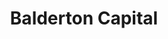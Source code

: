 ---
layout: firm_page
title: "Balderton Capital"
id: "balderton.com"
permalink: "/baldertoncapitalbalderton.com/"
website: "https://www.balderton.com"
offices: "London (United Kingdom), Paris (France), Berlin (Germany)"
investment_stages: "Seed, Series A, Series B"
portfolio_companies: "PhotoRoom, Revolut, Contentful, Depop, Dream Games, GoCardless, Darktrace, Wayve, Lindus Health, The Exploration Company, 32Co, Adludio, Agave Games, Aircall, Andjaro, Anytype, Appear Here, arive, Attio, Avi Medical, Axitech, Beauty Pie, Bebo, Betfair, Better Origin, Big Fish Games, Bookatable, Brigad, Carwow, Checkly, Circle, Citymapper, Cleo, Cloud9, Clue, Cobee, Codemasters, ComplyAdvantage, Convergence, Coro, Credit Benchmark, Crowdcube, Curious AI, Darktrace, Deepset, Defined.ai, Delli, Demodesk, Depop, Detectify, Digital Surgery, Dinghy, DisplayLink, Dream Games, Dubsmash, Ezoic, Finoa, Flywire, Forecast, Frontier Car Group, Funnel, Furhat Robotics, Fuse Energy, GCL, GitGuardian, GoCardless, Grand Games, Graphcore, Grasp, Healx, Hiya, Housecall Pro, HouseTrip, Hubilo, Hubs, Huspy, Icera, Infarm, Instabridge, JOKR, Jolt, Jumbo, Kaia Health, Kbox Global, Kili Technology, Kobalt, Kong, Labster, Lassie, Latana, Lawhive, Lendable, LevelUp, Levity, Lifesum, Lindus Health, Lovecrafts, LoveFilm, Luno, Lyst, Magic Pony Technology, Matillion, MBA Polymers, McMakler, Memrise, Merama, MiiM, Mog, Mojiworks, MySQL, MyTomorrows, NASN, Naturalmotion, Nested, Newbay, Nlyte Software, Numeral, Nutmeg, Odyssey Therapeutics, Omio, Oncimmune, Opbeat, Openet, Ory, Patients Know Best, Pay With My Bank, Payflows, Peakon, PhotoRoom, PlayPlay, Premialab, Primer, Prodigy Finance, Pusher, Qargo, Qubit, Rahko, Ramp, Rebtel, Recorded Future, Rentify, Request Finance, Revolut, riff, ROLI, Sava, Scalable Capital, Scytl, Simple Feast, Sketchfab, smol, Sophia Genetics, Soundtrack Your Brand, Sunrise, Supernormal, Sweep, Sylvera, Talend, Tempow, Tessian, TestGorilla, The Exploration Company, The Org, The Tab, THG, Thread, Tibber, Tictail, Tinybird, Toucan Toco, Trademark Now, Traefik Labs, trawa, TreasurySpring, Truecaller, Uncommon, VanMoof, Vestiaire Collective, Violet, Virtuo, Vivenu, Vivino, VOI, Wagestream, Wayve, Wooga, Workable, Workhuman, Writer, Yingli Solar, Yokoy, Yoox Group, Zego, ZOE, Zopa"
portfolio_link: "https://www.balderton.com/companies/"
investment_markets: "Fintech, Healthtech, AI, SaaS, E-commerce, Consumer, Cybersecurity, Mobile Gaming, Transportation, Space Technology, Clean Energy, Food Tech"
founded_year: "2000"
description: "Balderton Capital is a leading European venture capital firm exclusively focused on backing technology companies founded in Europe. With a long history of investing and supporting European founders, they provide substantial capital and hands-on support from seed stage to IPO."
linkedin: "https://www.linkedin.com/company/balderton-capital_2/"
twitter: "https://twitter.com/balderton"
instagram: ""
team_page: "https://www.balderton.com/team/"
investor_type: "Venture Capital"
crunchbase: "https://www.crunchbase.com/organization/balderton-capital"
pitchbook: "https://pitchbook.com/profiles/investor/10364-77"

# SEO Optimization
meta_title: "Balderton Capital - VC Firm - projectstartups.com"
meta_description: "Balderton Capital, Balderton Capital is a leading European venture capital firm exclusively focused on backing technology companies founded in Europe. With a long histor..."
meta_keywords: "Balderton Capital, Fintech, Healthtech, AI, SaaS, E-commerce, Consumer, Cybersecurity, Mobile Gaming, Transportation, Space Technology, Clean Energy, Food Tech, VC firm, venture capital, startup investor, projectstartups.com"
canonical_url: "https://vc.projectstartups.com/baldertoncapitalbalderton.com/"
---